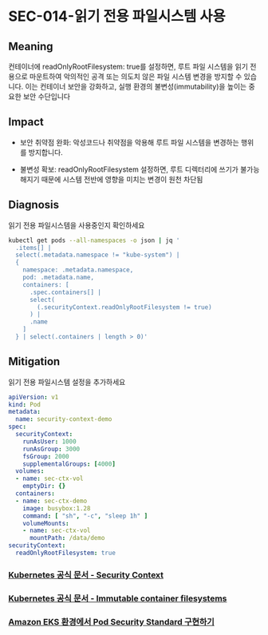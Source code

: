 # SEC-014-읽기 전용 파일시스템 사용

## Meaning
컨테이너에 readOnlyRootFilesystem: true를 설정하면, 루트 파일 시스템을 읽기 전용으로 마운트하여 악의적인 공격 또는 의도치 않은 파일 시스템 변경을 방지할 수 있습니다.
이는 컨테이너 보안을 강화하고, 실행 환경의 불변성(immutability)을 높이는 중요한 보안 수단입니다

## Impact
- 보안 취약점 완화: 악성코드나 취약점을 악용해 루트 파일 시스템을 변경하는 행위를 방지합니다.

- 불변성 확보: readOnlyRootFilesystem 설정하면, 루트 디렉터리에 쓰기가 불가능 해지기 때문에 시스템 전반에 영향을 미치는 변경이 원천 차단됨

## Diagnosis
읽기 전용 파일시스템을 사용중인지 확인하세요
```bash
kubectl get pods --all-namespaces -o json | jq '
  .items[] |
  select(.metadata.namespace != "kube-system") |
  {
    namespace: .metadata.namespace,
    pod: .metadata.name,
    containers: [
      .spec.containers[] |
      select(
        (.securityContext.readOnlyRootFilesystem != true)
      ) |
      .name
    ]
  } | select(.containers | length > 0)'
```
## Mitigation
읽기 전용 파일시스템 설정을 추가하세요

```yaml
apiVersion: v1
kind: Pod
metadata:
  name: security-context-demo
spec:
  securityContext:
    runAsUser: 1000
    runAsGroup: 3000
    fsGroup: 2000
    supplementalGroups: [4000]
  volumes:
  - name: sec-ctx-vol
    emptyDir: {}
  containers:
  - name: sec-ctx-demo
    image: busybox:1.28
    command: [ "sh", "-c", "sleep 1h" ]
    volumeMounts:
    - name: sec-ctx-vol
      mountPath: /data/demo
securityContext:
  readOnlyRootFilesystem: true
```

### [Kubernetes 공식 문서 - Security Context](https://kubernetes.io/docs/tasks/configure-pod-container/security-context/)
### [Kubernetes 공식 문서 - Immutable container filesystems](https://kubernetes.io/blog/2021/10/05/nsa-cisa-kubernetes-hardening-guidance/#immutable-container-filesystems)
### [Amazon EKS 환경에서 Pod Security Standard 구현하기](https://aws.amazon.com/ko/blogs/tech/implementing-pod-security-standards-in-amazon-eks/)